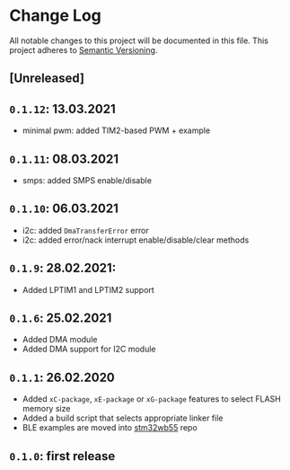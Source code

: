 # Change Log

All notable changes to this project will be documented in this file.
This project adheres to [Semantic Versioning](http://semver.org/).

## [Unreleased]

## `0.1.12`: 13.03.2021

* minimal pwm: added TIM2-based PWM + example

## `0.1.11`: 08.03.2021

* smps: added SMPS enable/disable

## `0.1.10`: 06.03.2021

* i2c: added `DmaTransferError` error
* i2c: added error/nack interrupt enable/disable/clear methods

## `0.1.9`: 28.02.2021:

* Added LPTIM1 and LPTIM2 support

## `0.1.6`: 25.02.2021

* Added DMA module
* Added DMA support for I2C module

## `0.1.1`: 26.02.2020

* Added `xC-package`, `xE-package` or `xG-package` features to select FLASH memory size
* Added a build script that selects appropriate linker file
* BLE examples are moved into [stm32wb55] repo

[stm32wb55]: https://github.com/eupn/stm32wb55

## `0.1.0`: first release
